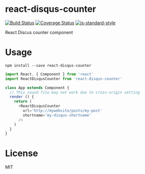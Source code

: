 # react-disqus-counter
[![Build Status](https://travis-ci.org/giboow/react-disqus-counter.svg?branch=master)](https://travis-ci.org/giboow/react-disqus-counter)
[![Coverage Status](https://coveralls.io/repos/github/giboow/react-disqus-counter/badge.svg?branch=master)](https://coveralls.io/github/giboow/react-disqus-counter?branch=master)
[![js-standard-style](https://img.shields.io/badge/code%20style-standard-brightgreen.svg)](http://standardjs.com/)


React Discus counter component

# Usage

`npm install --save react-disqus-counter`

```javascript
import React, { Component } from 'react'
import ReactDisqusCounter from 'react-disqus-counter'

class App extends Component {
  // This sound file may not work due to cross-origin setting
  render () {
    return (
      <ReactDisqusCounter
        url='http://mywebsite/posts/my-post'
		shortname='my-disqus-shortname'
      />
    )
  }
}
```

# License

MIT

